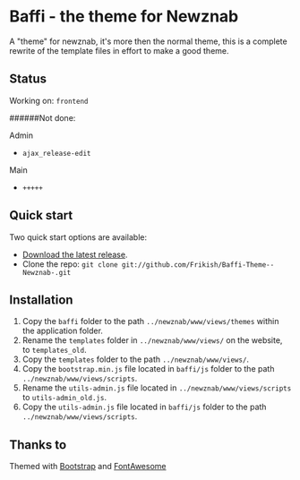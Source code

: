 # Baffi - the theme for Newznab
A "theme" for newznab, it's more then the normal theme, this is a complete rewrite of the template files in effort to make a good theme.


## Status

Working on: `frontend`

######Not done:

Admin
* `ajax_release-edit`
 
Main
* `+++++`

## Quick start

Two quick start options are available:

* [Download the latest release](https://github.com/Frikish/Baffi-Theme--Newznab-/zipball/master).
* Clone the repo: `git clone git://github.com/Frikish/Baffi-Theme--Newznab-.git`



## Installation

1. Copy the `baffi` folder to the path `../newznab/www/views/themes` within the application folder.
2. Rename the `templates` folder in `../newznab/www/views/` on the website, to `templates_old`.
3. Copy the `templates` folder to the path `../newznab/www/views/`.
4. Copy the `bootstrap.min.js` file located in `baffi/js` folder to the path `../newznab/www/views/scripts`.
5. Rename the `utils-admin.js` file located in `../newznab/www/views/scripts` to `utils-admin_old.js`.
6. Copy the `utils-admin.js` file located in `baffi/js` folder to the path `../newznab/www/views/scripts`.



## Thanks to

Themed with [Bootstrap](http://getbootstrap.com) and [FontAwesome](http://fortawesome.github.com/Font-Awesome/)

